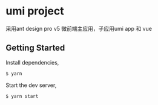 # umi project
采用ant design pro v5 微前端主应用，子应用umi app 和 vue   
## Getting Started

Install dependencies,

```bash
$ yarn
```

Start the dev server,

```bash
$ yarn start
```
